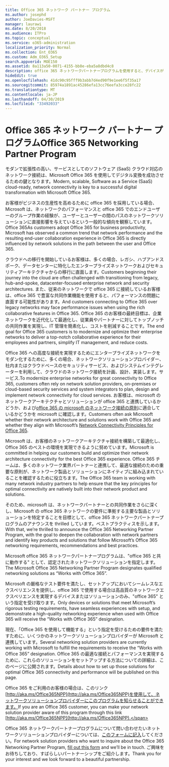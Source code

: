 ```yaml
---
title: Office 365 ネットワーク パートナー プログラム
ms.author: josephd
author: JoeDavies-MSFT
manager: laurawi
ms.date: 8/20/2018
ms.audience: ITPro
ms.topic: conceptual
ms.service: o365-administration
localization_priority: Normal
ms.collection: Ent_O365
ms.custom: Adm_O365_Setup
search.appverid: MOE150
ms.assetid: 8a113a50-0071-4155-bb8e-eba5a8dbd4c8
description: office 365 ネットワークパートナープログラムを使用すると、デバイスが office 365 の動作として認定されるようになります。
hideEdit: true
ms.openlocfilehash: 41dc90c95fff9b3abb7d4ed90f9e1ee6f5f35a17
ms.sourcegitcommit: 85974a1891ac45286efa13cc76eefa3cce28fc22
ms.translationtype: MT
ms.contentlocale: ja-JP
ms.lasthandoff: 04/30/2019
ms.locfileid: "33492033"
---
```

# <a name="office-365-networking-partner-program"></a><span data-ttu-id="e8af2-103">Office 365 ネットワーク パートナー プログラム</span><span class="sxs-lookup"><span data-stu-id="e8af2-103">Office 365 Networking Partner Program</span></span>

<span data-ttu-id="e8af2-104">モダンで拡張性の高い、サービスとしてのソフトウェア (SaaS) クラウド対応のネットワーク接続は、Microsoft Office 365 を使用してデジタル変換を成功させるための鍵となります。</span><span class="sxs-lookup"><span data-stu-id="e8af2-104">Modern, scalable, Software as a Service (SaaS) cloud-ready, network connectivity is key to a successful digital transformation with Microsoft Office 365.</span></span>  

<span data-ttu-id="e8af2-105">お客様がビジネスの生産性を高めるために office 365 を採用している場合、Microsoft は、ネットワークのパフォーマンスと office 365 でのエンドユーザーのグループ作業の経験が、ユーザーとユーザーの間のパスのネットワークソリューションに直接影響を与えているという一般的な傾向を観察しています。Office 365</span><span class="sxs-lookup"><span data-stu-id="e8af2-105">As customers adopt Office 365 for business productivity, Microsoft has observed a common trend that network performance and the resulting end-user collaboration experience in Office 365 is directly influenced by network solutions in the path between the user and Office 365.</span></span>  

<span data-ttu-id="e8af2-106">クラウドへの移行を開始しているお客様は、多くの場合、レガシ、ハブアンドスポーク、データセンターに特化したエンタープライズネットワークおよびセキュリティアーキテクチャからの移行に直面します。</span><span class="sxs-lookup"><span data-stu-id="e8af2-106">Customers beginning their journey into the cloud are often challenged with transitioning from legacy, hub-and-spoke, datacenter-focused enterprise network and security architectures.</span></span> <span data-ttu-id="e8af2-107">また、従来のネットワークで office 365 に接続しているお客様は、office 365 で豊富な共同作業機能を使用すると、パフォーマンスの問題に直面する可能性があります。</span><span class="sxs-lookup"><span data-stu-id="e8af2-107">And customers connecting to Office 365 over legacy networks may face performance issues when using the rich collaborative features in Office 365.</span></span> <span data-ttu-id="e8af2-108">Office 365 のお客様の最終目標は、企業ネットワークを近代化して最適化し、従業員やパートナーに対してトップノッチの共同作業を実現し、IT 管理を簡素化し、コストを削減することです。</span><span class="sxs-lookup"><span data-stu-id="e8af2-108">The end goal for Office 365 customers is to modernize and optimize their enterprise networks to deliver a top-notch collaborative experience for their employees and partners, simplify IT management, and reduce costs.</span></span> 

<span data-ttu-id="e8af2-109">Office 365 への高度な接続を実現するためにエンタープライズネットワークをモダン化するために、多くの場合、ネットワークソリューションプロバイダー、社内またはクラウドベースのセキュリティサービス、およびシステムインテグレーターを利用して、クラウドのネットワーク接続を計画、設計、実装します。サービス.</span><span class="sxs-lookup"><span data-stu-id="e8af2-109">To modernize enterprise networks for great connectivity to Office 365, customers often rely on network solution providers, on-premises or cloud-based security services and system integrators to plan, design and implement network connectivity for cloud services.</span></span> <span data-ttu-id="e8af2-110">お客様は、microsoft のネットワークアーキテクチャとソリューションが office 365 と連携しているかどうか、および[office 365 の microsoft のネットワーク接続の原則](http://aka.ms/PNC)に適合しているかどうかを microsoft に確認します。</span><span class="sxs-lookup"><span data-stu-id="e8af2-110">Customers often ask Microsoft whether their network architecture and solutions work with Office 365 and whether they align with Microsoft’s [Network Connectivity Principles for Office 365](http://aka.ms/PNC).</span></span>  

<span data-ttu-id="e8af2-111">Microsoft は、お客様のネットワークアーキテクチャ接続を構築して最適化し、Office 365 のベストの環境を実現できるように努めています。</span><span class="sxs-lookup"><span data-stu-id="e8af2-111">Microsoft is committed in helping our customers build and optimize their network architecture connectivity for the best Office 365 experience.</span></span> <span data-ttu-id="e8af2-112">Office 365 チームは、多くのネットワーク業界パートナーと連携して、最適な接続のための重要な原則が、ネットワーク製品とソリューションにネイティブに組み込まれていることを確認するために役立ちます。</span><span class="sxs-lookup"><span data-stu-id="e8af2-112">The Office 365 team is working with many network industry partners to help ensure that the key principles for optimal connectivity are natively built into their network product and solutions.</span></span> 

<span data-ttu-id="e8af2-113">そのため、microsoft は、ネットワークパートナーとの共同作業をさらに深くし、Microsoft の office 365 ネットワークの要件に準拠する主要な製品とソリューションを特定することを目標として、office 365 ネットワークパートナープログラムのアナウンスを thrilled しています。ベストプラクティスを示します。</span><span class="sxs-lookup"><span data-stu-id="e8af2-113">With that, we’re thrilled to announce the Office 365 Networking Partner Program, with the goal to deepen the collaboration with network partners and identify key products and solutions that follow Microsoft’s Office 365 networking requirements, recommendations and best practices.</span></span> 

<span data-ttu-id="e8af2-114">Microsoft office 365 ネットワークパートナープログラムは、"office 365 と共に動作する" として、認定されたネットワークソリューションを指定します。</span><span class="sxs-lookup"><span data-stu-id="e8af2-114">The Microsoft Office 365 Networking Partner Program designates qualified networking solutions as “Works with Office 365”.</span></span>  

<span data-ttu-id="e8af2-115">Microsoft の厳格なテスト要件を満たし、セットアップにおいてシームレスなエクスペリエンスを提供し、office 365 で使用する場合は高品質のネットワークエクスペリエンスを実現するデバイスまたはソリューションのみ、"office 365" という指定を受け取ります。</span><span class="sxs-lookup"><span data-stu-id="e8af2-115">Only devices or solutions that meet Microsoft’s rigorous testing requirements, have seamless experiences with setup, and demonstrate a high-quality networking experience when used with Office 365 will receive the “Works with Office 365” designation.</span></span>  

<span data-ttu-id="e8af2-116">現在、「Office 365 を使用して機能する」という指定を受けるための要件を満たすために、いくつかのネットワークソリューションプロバイダーが Microsoft と連携しています。</span><span class="sxs-lookup"><span data-stu-id="e8af2-116">Several networking solution providers are currently working with Microsoft to fulfill the requirements to receive the “Works with Office 365” designation.</span></span> <span data-ttu-id="e8af2-117">Office 365 の最適な接続とパフォーマンスを実現するために、これらのソリューションをセットアップする方法についての詳細は、このページに公開されます。</span><span class="sxs-lookup"><span data-stu-id="e8af2-117">Details about how to set up those solutions for optimal Office 365 connectivity and performance will be published on this page.</span></span>  

<span data-ttu-id="e8af2-118">Office 365 をご利用のお客様の場合は、このリンク[http://aka.ms/Office365NPP](http://aka.ms/Office365NPP)を使用して、ネットワークソリューションプロバイダーにこのプログラムを知らせることができます。</span><span class="sxs-lookup"><span data-stu-id="e8af2-118">If you are an Office 365 customer, you can make your network solution provider aware of this program through this link [http://aka.ms/Office365NPP](http://aka.ms/Office365NPP).</span></span>

<span data-ttu-id="e8af2-119">Office 365 ネットワークパートナープログラムについて問い合わせたいネットワークソリューションプロバイダーについては、[このフォームに記入](https://forms.office.com/Pages/ResponsePage.aspx?id=v4j5cvGGr0GRqy180BHbRyOZxByRF1dLgv7k6ye5z8pUMTNCVTYyVk9GNEYzWjFOVkI1SzdJNUkyWi4u)してください。</span><span class="sxs-lookup"><span data-stu-id="e8af2-119">For network solution providers who want to inquire about the Office 365 Networking Partner Program, [fill out this form](https://forms.office.com/Pages/ResponsePage.aspx?id=v4j5cvGGr0GRqy180BHbRyOZxByRF1dLgv7k6ye5z8pUMTNCVTYyVk9GNEYzWjFOVkI1SzdJNUkyWi4u) and we’ll be in touch.</span></span> <span data-ttu-id="e8af2-120">ご興味をお待ちしており、すばらしいパートナーシップをご紹介します。</span><span class="sxs-lookup"><span data-stu-id="e8af2-120">Thank you for your interest and we look forward to a beautiful partnership.</span></span> 

